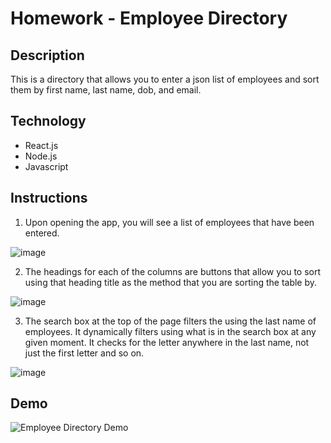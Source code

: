 # Homework - Employee Directory

## Description

This is a directory that allows you to enter a json list of employees and sort them by first name, last name, dob, and email.

## Technology

* React.js
* Node.js
* Javascript

## Instructions

1. Upon opening the app, you will see a list of employees that have been entered.

![image](https://user-images.githubusercontent.com/54219054/74402613-5f03ec00-4dea-11ea-8b44-685ca046a669.png)

2. The headings for each of the columns are buttons that allow you to sort using that heading title as the method that you are sorting the table by.

![image](https://user-images.githubusercontent.com/54219054/74402687-9d99a680-4dea-11ea-9c58-5962ae8bae31.png)

3. The search box at the top of the page filters the using the last name of employees. It dynamically filters using what is in the search box at any given moment. It checks for the letter anywhere in the last name, not just the first letter and so on.

![image](https://user-images.githubusercontent.com/54219054/74402649-7f33ab00-4dea-11ea-8edb-93f1e521501c.png)

## Demo

![Employee Directory Demo](https://media.giphy.com/media/fXDhl9R04PXx3q9CHU/giphy.gif)